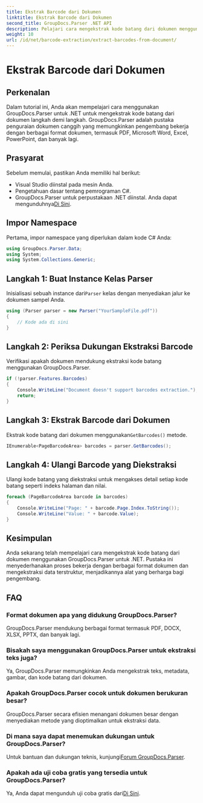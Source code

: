 ```yaml
---
title: Ekstrak Barcode dari Dokumen
linktitle: Ekstrak Barcode dari Dokumen
second_title: GroupDocs.Parser .NET API
description: Pelajari cara mengekstrak kode batang dari dokumen menggunakan GroupDocs.Parser untuk .NET. Tingkatkan kemampuan pemrosesan dokumen Anda dengan mudah.
weight: 10
url: /id/net/barcode-extraction/extract-barcodes-from-document/
---
```


# Ekstrak Barcode dari Dokumen

## Perkenalan
Dalam tutorial ini, Anda akan mempelajari cara menggunakan GroupDocs.Parser untuk .NET untuk mengekstrak kode batang dari dokumen langkah demi langkah. GroupDocs.Parser adalah pustaka penguraian dokumen canggih yang memungkinkan pengembang bekerja dengan berbagai format dokumen, termasuk PDF, Microsoft Word, Excel, PowerPoint, dan banyak lagi.
## Prasyarat
Sebelum memulai, pastikan Anda memiliki hal berikut:
- Visual Studio diinstal pada mesin Anda.
- Pengetahuan dasar tentang pemrograman C#.
-  GroupDocs.Parser untuk perpustakaan .NET diinstal. Anda dapat mengunduhnya[Di Sini](https://releases.groupdocs.com/parser/net/).

## Impor Namespace
Pertama, impor namespace yang diperlukan dalam kode C# Anda:
```csharp
using GroupDocs.Parser.Data;
using System;
using System.Collections.Generic;
```
## Langkah 1: Buat Instance Kelas Parser
 Inisialisasi sebuah instance dari`Parser` kelas dengan menyediakan jalur ke dokumen sampel Anda.
```csharp
using (Parser parser = new Parser("YourSampleFile.pdf"))
{
    // Kode ada di sini
}
```
## Langkah 2: Periksa Dukungan Ekstraksi Barcode
Verifikasi apakah dokumen mendukung ekstraksi kode batang menggunakan GroupDocs.Parser.
```csharp
if (!parser.Features.Barcodes)
{
    Console.WriteLine("Document doesn't support barcodes extraction.");
    return;
}
```
## Langkah 3: Ekstrak Barcode dari Dokumen
 Ekstrak kode batang dari dokumen menggunakan`GetBarcodes()` metode.
```csharp
IEnumerable<PageBarcodeArea> barcodes = parser.GetBarcodes();
```
## Langkah 4: Ulangi Barcode yang Diekstraksi
Ulangi kode batang yang diekstraksi untuk mengakses detail setiap kode batang seperti indeks halaman dan nilai.
```csharp
foreach (PageBarcodeArea barcode in barcodes)
{
    Console.WriteLine("Page: " + barcode.Page.Index.ToString());
    Console.WriteLine("Value: " + barcode.Value);
}
```

## Kesimpulan
Anda sekarang telah mempelajari cara mengekstrak kode batang dari dokumen menggunakan GroupDocs.Parser untuk .NET. Pustaka ini menyederhanakan proses bekerja dengan berbagai format dokumen dan mengekstraksi data terstruktur, menjadikannya alat yang berharga bagi pengembang.

## FAQ
### Format dokumen apa yang didukung GroupDocs.Parser?
GroupDocs.Parser mendukung berbagai format termasuk PDF, DOCX, XLSX, PPTX, dan banyak lagi.
### Bisakah saya menggunakan GroupDocs.Parser untuk ekstraksi teks juga?
Ya, GroupDocs.Parser memungkinkan Anda mengekstrak teks, metadata, gambar, dan kode batang dari dokumen.
### Apakah GroupDocs.Parser cocok untuk dokumen berukuran besar?
GroupDocs.Parser secara efisien menangani dokumen besar dengan menyediakan metode yang dioptimalkan untuk ekstraksi data.
### Di mana saya dapat menemukan dukungan untuk GroupDocs.Parser?
 Untuk bantuan dan dukungan teknis, kunjungi[Forum GroupDocs.Parser](https://forum.groupdocs.com/c/parser/17).
### Apakah ada uji coba gratis yang tersedia untuk GroupDocs.Parser?
 Ya, Anda dapat mengunduh uji coba gratis dari[Di Sini](https://releases.groupdocs.com/).